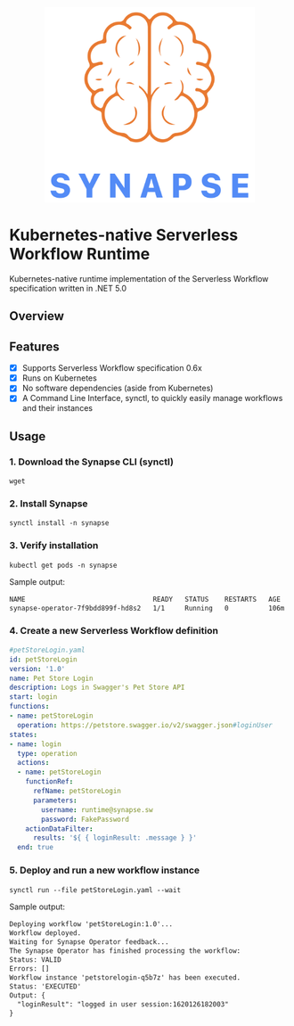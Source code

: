 <p align="center">
<img src="logos/synapse-color.png" height="350px" alt="Synapse Logo"/>
</p>

# Kubernetes-native Serverless Workflow Runtime

Kubernetes-native runtime implementation of the Serverless Workflow specification
written in .NET 5.0

## Overview

## Features

- [x] Supports Serverless Workflow specification 0.6x
- [x] Runs on Kubernetes
- [x] No software dependencies (aside from Kubernetes)
- [x] A Command Line Interface, synctl, to quickly easily manage workflows and their instances

## Usage

### 1. Download the Synapse CLI (synctl)

```shell
wget 
```

### 2. Install Synapse

```shell
synctl install -n synapse
```

### 3. Verify installation

```shell
kubectl get pods -n synapse
```
Sample output:

```shell
NAME                                READY   STATUS    RESTARTS   AGE
synapse-operator-7f9bdd899f-hd8s2   1/1     Running   0          106m
```

### 4. Create a new Serverless Workflow definition

```yaml
#petStoreLogin.yaml
id: petStoreLogin
version: '1.0'
name: Pet Store Login
description: Logs in Swagger's Pet Store API
start: login
functions:
- name: petStoreLogin
  operation: https://petstore.swagger.io/v2/swagger.json#loginUser
states:
- name: login
  type: operation
  actions:
  - name: petStoreLogin
    functionRef:
      refName: petStoreLogin
      parameters:
        username: runtime@synapse.sw
        password: FakePassword
    actionDataFilter:
      results: '${ { loginResult: .message } }'
  end: true
```

### 5. Deploy and run a new workflow instance

```shell
synctl run --file petStoreLogin.yaml --wait
```
Sample output:

```shell
Deploying workflow 'petStoreLogin:1.0'...
Workflow deployed.
Waiting for Synapse Operator feedback...
The Synapse Operator has finished processing the workflow:
Status: VALID
Errors: []
Workflow instance 'petstorelogin-q5b7z' has been executed.
Status: 'EXECUTED'
Output: {
  "loginResult": "logged in user session:1620126182003"
}
```

